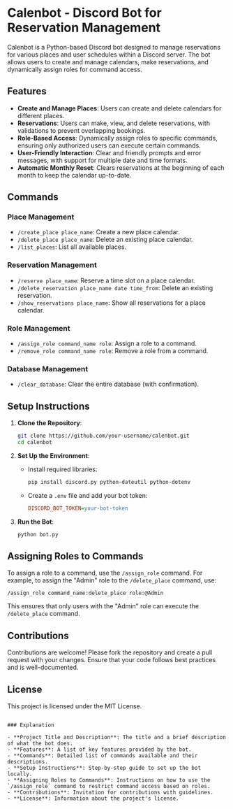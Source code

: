 # Calenbot - Discord Bot for Reservation Management

Calenbot is a Python-based Discord bot designed to manage reservations for various places and user schedules within a Discord server. The bot allows users to create and manage calendars, make reservations, and dynamically assign roles for command access.

## Features

- **Create and Manage Places**: Users can create and delete calendars for different places.
- **Reservations**: Users can make, view, and delete reservations, with validations to prevent overlapping bookings.
- **Role-Based Access**: Dynamically assign roles to specific commands, ensuring only authorized users can execute certain commands.
- **User-Friendly Interaction**: Clear and friendly prompts and error messages, with support for multiple date and time formats.
- **Automatic Monthly Reset**: Clears reservations at the beginning of each month to keep the calendar up-to-date.

## Commands

### Place Management
- `/create_place place_name`: Create a new place calendar.
- `/delete_place place_name`: Delete an existing place calendar.
- `/list_places`: List all available places.

### Reservation Management
- `/reserve place_name`: Reserve a time slot on a place calendar.
- `/delete_reservation place_name date time_from`: Delete an existing reservation.
- `/show_reservations place_name`: Show all reservations for a place calendar.

### Role Management
- `/assign_role command_name role`: Assign a role to a command.
- `/remove_role command_name role`: Remove a role from a command.

### Database Management
- `/clear_database`: Clear the entire database (with confirmation).

## Setup Instructions

1. **Clone the Repository**:
   ```bash
   git clone https://github.com/your-username/calenbot.git
   cd calenbot
   ```

2. **Set Up the Environment**:
   - Install required libraries:
     ```bash
     pip install discord.py python-dateutil python-dotenv
     ```
   - Create a `.env` file and add your bot token:
     ```ini
     DISCORD_BOT_TOKEN=your-bot-token
     ```

3. **Run the Bot**:
   ```bash
   python bot.py
   ```

## Assigning Roles to Commands

To assign a role to a command, use the `/assign_role` command. For example, to assign the "Admin" role to the `/delete_place` command, use:

```
/assign_role command_name:delete_place role:@Admin
```

This ensures that only users with the "Admin" role can execute the `/delete_place` command.

## Contributions

Contributions are welcome! Please fork the repository and create a pull request with your changes. Ensure that your code follows best practices and is well-documented.

## License

This project is licensed under the MIT License.

```

### Explanation

- **Project Title and Description**: The title and a brief description of what the bot does.
- **Features**: A list of key features provided by the bot.
- **Commands**: Detailed list of commands available and their descriptions.
- **Setup Instructions**: Step-by-step guide to set up the bot locally.
- **Assigning Roles to Commands**: Instructions on how to use the `/assign_role` command to restrict command access based on roles.
- **Contributions**: Invitation for contributions with guidelines.
- **License**: Information about the project's license.
